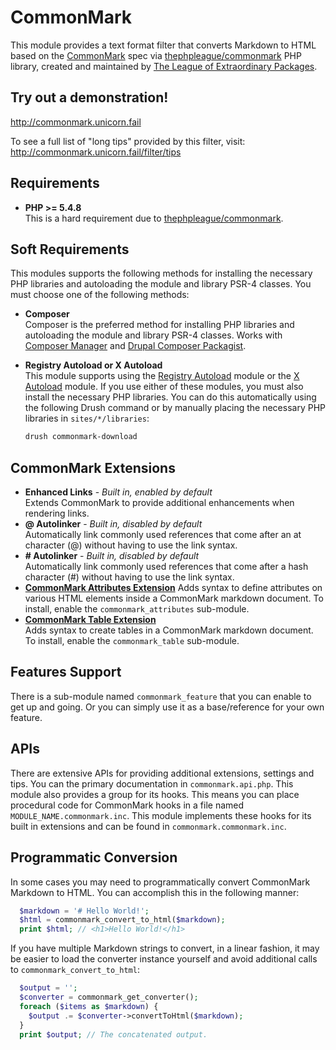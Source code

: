 # CommonMark

This module provides a text format filter that converts Markdown to HTML based
on the [CommonMark] spec via [thephpleague/commonmark] PHP library, created and
maintained by [The League of Extraordinary Packages].

## Try out a demonstration!
http://commonmark.unicorn.fail

To see a full list of "long tips" provided by this filter, visit:
http://commonmark.unicorn.fail/filter/tips

## Requirements
- **PHP >= 5.4.8**  
  This is a hard requirement due to [thephpleague/commonmark].

## Soft Requirements
This modules supports the following methods for installing the necessary PHP
libraries and autoloading the module and library PSR-4 classes. You must choose
one of the following methods:

- **Composer**  
  Composer is the preferred method for installing PHP libraries and autoloading
  the module and library PSR-4 classes. Works with [Composer Manager] and
  [Drupal Composer Packagist].
- **Registry Autoload or X Autoload**  
  This module supports using the [Registry Autoload] module or the [X Autoload]
  module. If you use either of these modules, you must also install the
  necessary PHP libraries. You can do this automatically using the following
  Drush command or by manually placing the necessary PHP libraries in
  `sites/*/libraries`:  
    
  ```sh
  drush commonmark-download
  ```

## CommonMark Extensions
- **Enhanced Links** - _Built in, enabled by default_  
  Extends CommonMark to provide additional enhancements when rendering links.
- **@ Autolinker** - _Built in, disabled by default_  
  Automatically link commonly used references that come after an at character
  (@) without having to use the link syntax.
- **# Autolinker** - _Built in, disabled by default_  
  Automatically link commonly used references that come after a hash character
  (#) without having to use the link syntax.
- **[CommonMark Attributes Extension]**
  Adds syntax to define attributes on various HTML elements inside a CommonMark
  markdown document. To install, enable the `commonmark_attributes` sub-module.
- **[CommonMark Table Extension]**  
  Adds syntax to create tables in a CommonMark markdown document.  To install,
  enable the `commonmark_table` sub-module.

## Features Support
There is a sub-module named `commonmark_feature` that you can enable to get up
and going. Or you can simply use it as a base/reference for your own feature.

## APIs
There are extensive APIs for providing additional extensions, settings and tips.
You can the primary documentation in `commonmark.api.php`. This module also
provides a group for its hooks. This means you can place procedural code for
CommonMark hooks in a file named `MODULE_NAME.commonmark.inc`. This module
implements these hooks for its built in extensions and can be found in
`commonmark.commonmark.inc`.

## Programmatic Conversion
In some cases you may need to programmatically convert CommonMark Markdown to
HTML. You can accomplish this in the following manner:
```php
  $markdown = '# Hello World!';
  $html = commonmark_convert_to_html($markdown);
  print $html; // <h1>Hello World!</h1>
```

If you have multiple Markdown strings to convert, in a linear fashion, it may
be easier to load the converter instance yourself and avoid additional calls to
`commonmark_convert_to_html`:
```php
  $output = '';
  $converter = commonmark_get_converter();
  foreach ($items as $markdown) {
    $output .= $converter->convertToHtml($markdown);
  }
  print $output; // The concatenated output.
```

[CommonMark]: http://commonmark.org/
[CommonMark Attributes Extension]: https://github.com/webuni/commonmark-attributes-extension
[CommonMark Table Extension]: https://github.com/webuni/commonmark-table-extension
[Composer Manager]: https://www.drupal.org/project/composer_manager
[Drupal Composer Packagist]: https://packagist.drupal-composer.org/packages/drupal/commonmark
[thephpleague/commonmark]: https://github.com/thephpleague/commonmark
[Registry Autoload]: https://www.drupal.org/project/registry_autoload
[The League of Extraordinary Packages]: http://commonmark.thephpleague.com/
[X Autoload]: https://www.drupal.org/project/xautoload
